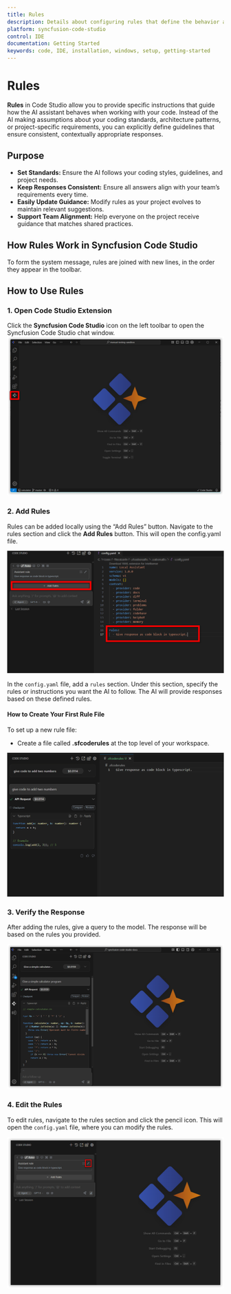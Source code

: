 ```yaml
---
title: Rules
description: Details about configuring rules that define the behavior and constraints for language models in Syncfusion code studio IDE.
platform: syncfusion-code-studio
control: IDE
documentation: Getting Started
keywords: code, IDE, installation, windows, setup, getting-started
---
```


# Rules
 
**Rules** in Code Studio allow you to provide specific instructions that guide how the AI assistant behaves when working with your code. Instead of the AI making assumptions about your coding standards, architecture patterns, or project-specific requirements, you can explicitly define guidelines that ensure consistent, contextually appropriate responses.
 

## Purpose

- **Set Standards:** Ensure the AI follows your coding styles, guidelines, and project needs.
- **Keep Responses Consistent:** Ensure all answers align with your team’s requirements every time.
- **Easily Update Guidance:** Modify rules as your project evolves to maintain relevant suggestions.
- **Support Team Alignment:** Help everyone on the project receive guidance that matches shared practices.

## How Rules Work in Syncfusion Code Studio

 To form the system message, rules are joined with new lines, in the order they appear in the toolbar.

## How to Use Rules
 
### 1. Open Code Studio Extension
 
Click the **Syncfusion Code Studio** icon on the left toolbar to open the Syncfusion Code Studio chat window.
<img src="../reference-images/rule1.png" alt="rule" >

### 2. Add Rules 

Rules can be added locally using the “Add Rules” button. Navigate to the rules section and click the **Add Rules** button. This will open the config.yaml file.

<img src="../reference-images/rule2.png" alt="rule" >

In the `config.yaml` file, add a `rules` section.  Under this section, specify the rules or instructions you want the AI to follow. The AI will provide responses based on these defined rules.

#### How to Create Your First Rule File

To set up a new rule file:

- Create a file called **.sfcoderules** at the top level of your workspace.

<img src="../reference-images/rulesfile.png" alt="rule" >
 
### 3. Verify the Response
 
After adding the rules, give a query to the model. The response will be based on the rules you provided.

<img src="../reference-images/rule4.png" alt="rule" >
 
### 4. Edit the Rules

To edit rules, navigate to the rules section and click the pencil icon. This will open the `config.yaml` file, where you can modify the rules.

<img src="../reference-images/rule5.png" alt="rule" >